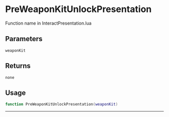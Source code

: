 # PreWeaponKitUnlockPresentation
Function name in InteractPresentation.lua
## Parameters
`weaponKit`
## Returns
`none`
## Usage
```lua
function PreWeaponKitUnlockPresentation(weaponKit)
```
---
